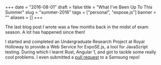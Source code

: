 
+++
date = "2016-08-01"
draft = false
title = "What I've Been Up To This Summer"
slug = "summer-2016"
tags = ["personal", "expose.js"]
banner = ""
aliases = []
+++

The last blog post I wrote was a few months back in the midst of exam season. A lot has happened since then!

I started and completed an Undergraduate Research Project at Royal Holloway to provide a Web Service for ExpoSE.js, a tool for JavaScript testing. During which I learnt Rust, Angular 1, and got to tackle some really cool problems. I even submitted a [pull request](https://github.com/Samsung/jalangi2/pull/97) to a Samsung repo!
